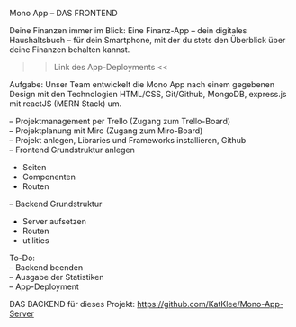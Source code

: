 Mono App – DAS FRONTEND

Deine Finanzen immer im Blick: Eine Finanz-App – dein digitales Haushaltsbuch – für dein Smartphone, mit der du stets den Überblick über deine Finanzen behalten kannst.

>> Link des App-Deployments <<

Aufgabe:
Unser Team entwickelt die Mono App nach einem gegebenen Design mit den Technologien HTML/CSS, Git/Github, MongoDB, express.js mit reactJS (MERN Stack) um.

– Projektmanagement per Trello (Zugang zum Trello-Board)  
– Projektplanung mit Miro (Zugang zum Miro-Board)  
– Projekt anlegen, Libraries und Frameworks installieren, Github  
– Frontend Grundstruktur anlegen  
+ Seiten
+ Componenten
+ Routen

– Backend Grundstruktur
+ Server aufsetzen
+ Routen
+ utilities

To-Do:  
– Backend beenden  
– Ausgabe der Statistiken  
– App-Deployment

DAS BACKEND für dieses Projekt: https://github.com/KatKlee/Mono-App-Server
